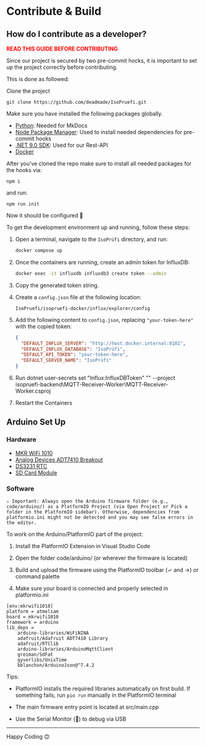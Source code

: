 # Contribute & Build 

## How do I contribute as a developer?
<p style="color: red;"><b>READ THIS GUIDE BEFORE CONTRIBUTING</b></p>

Since our project is secured by two pre-commit hocks, it is important to set up the project correctly before contributing.

This is done as followed:

Clone the project

```git clone https://github.com/deadmade/IsoPruefi.git```

Make sure you have installed the following packages globally.

- <a href="https://www.python.org/">Python</a>: Needed for MkDocs
- <a href="https://www.npmjs.com/">Node Package Manager</a>: Used to install needed dependencies for pre-commit hooks
- <a href="https://dotnet.microsoft.com/en-us/download">.NET 9.0 SDK</a>: Used for our Rest-API
- <a href="https://www.docker.com/">Docker</a>

After you've cloned the repo make sure to install all needed packages for the hooks via:

```npm i```

and run:

```npm run init```

Now it should be configured 🚀

To get the development environment up and running, follow these steps:

1. Open a terminal, navigate to the `IsoPrüfi` directory, and run:

   ```bash
   docker compose up
   ```

2. Once the containers are running, create an admin token for InfluxDB:

   ```bash
   docker exec -it influxdb influxdb3 create token --admin
   ```

3. Copy the generated token string.

4. Create a `config.json` file at the following location:

   ```
   IsoPruefi/isopruefi-docker/influx/explorer/config
   ```

5. Add the following content to `config.json`, replacing `"your-token-here"` with the copied token:

   ```json
   {
     "DEFAULT_INFLUX_SERVER": "http://host.docker.internal:8181",
     "DEFAULT_INFLUX_DATABASE": "IsoPrüfi",
     "DEFAULT_API_TOKEN": "your-token-here",
     "DEFAULT_SERVER_NAME": "IsoPrüfi"
   }
   ```
   
6. Run dotnet user-secrets set "Influx:InfluxDBToken" "<Token>" --project isopruefi-backend\MQTT-Receiver-Worker\MQTT-Receiver-Worker.csproj 

7. Restart the Containers

## Arduino Set Up

### Hardware

- <a href="https://docs.arduino.cc/hardware/mkr-wifi-1010/#features">MKR WiFi 1010</a>
- <a href="https://learn.adafruit.com/adt7410-breakout?view=all">Analog Devices ADT7410 Breakout</a>
- <a href="https://randomnerdtutorials.com/guide-for-real-time-clock-rtc-module-with-arduino-ds1307-and-ds3231/">DS3231 RTC</a>
- <a href="https://randomnerdtutorials.com/guide-to-sd-card-module-with-arduino/">SD Card Module</a>

### Software

`⚠️ Important: Always open the Arduino firmware folder (e.g., code/arduino/) as a PlatformIO Project (via Open Project or Pick a folder in the PlatformIO sidebar).
Otherwise, dependencies from platformio.ini might not be detected and you may see false errors in the editor.`

To work on the Arduino/PlatformIO part of the project:

1. Install the PlatformIO Extension in Visual Studio Code

2. Open the folder code/arduino/ (or wherever the firmware is located)

3. Build and upload the firmware using the PlatformIO toolbar (✓ and →) or command palette

4. Make sure your board is connected and properly selected in platformio.ini

```
[env:mkrwifi1010]
platform = atmelsam
board = mkrwifi1010
framework = arduino
lib_deps = 
	arduino-libraries/WiFiNINA
	adafruit/Adafruit ADT7410 Library
	adafruit/RTClib
	arduino-libraries/ArduinoMqttClient
	greiman/SdFat
	gyverlibs/UnixTime
	bblanchon/ArduinoJson@^7.4.2
```
Tips:

- PlatformIO installs the required libraries automatically on first build. If something fails, run `pio run` manually in the PlatformIO terminal

- The main firmware entry point is located at src/main.cpp

- Use the Serial Monitor (🔌) to debug via USB

---

Happy Coding 😊
